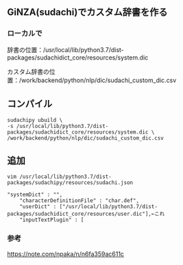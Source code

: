 ## GiNZA(sudachi)でカスタム辞書を作る

### ローカルで

辞書の位置：/usr/local/lib/python3.7/dist-packages/sudachidict_core/resources/system.dic

カスタム辞書の位置：/work/backend/python/nlp/dic/sudachi_custom_dic.csv

## コンパイル

```
sudachipy ubuild \
-s /usr/local/lib/python3.7/dist-packages/sudachidict_core/resources/system.dic \
/work/backend/python/nlp/dic/sudachi_custom_dic.csv

```

## 追加

```
vim /usr/local/lib/python3.7/dist-packages/sudachipy/resources/sudachi.json

"systemDict" : "",
    "characterDefinitionFile" : "char.def",
    "userDict" : ["/usr/local/lib/python3.7/dist-packages/sudachidict_core/resources/user.dic"],←これ
    "inputTextPlugin" : [

```

### 参考

https://note.com/npaka/n/n6fa359ac611c
